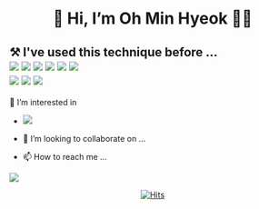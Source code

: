 <h1> <div align=center> 👋 Hi, I’m Oh Min Hyeok 🧑‍💻 </div>
<!--- <h2> 🌱 I’m currently learning ... <br/> --->
<h2> ⚒ I've used this technique before ... <br/>
	<img src="https://img.shields.io/badge/Python-3776AB?style=flat-square&logo=Python&logoColor=yellow"/>
	<img src="https://img.shields.io/badge/Django-092E20?style=flat-square&logo=Django&logoColor=critical"/>
	<img src="https://img.shields.io/badge/Java-007396?style=flat-square&logo=Java&logoColor=white"/>
	<img src="https://img.shields.io/badge/SpringBoot-6DB33F?style=flat-square&logo=SpringBoot&logoColor=white"/>
	<img src="https://img.shields.io/badge/C-A8B9CC?style=flat-square&logo=C&logoColor=white"/>
	<img src="https://img.shields.io/badge/Cpp-00599C?style=flat-square&logo=C++&logoColor=white"/>
	<br/>
	<img src="https://img.shields.io/badge/Aws-232F3E?style=flat-square&logo=Python&logoColor=white"/>
	<img src="https://img.shields.io/badge/Git-F05032?style=flat-square&logo=Git&logoColor=white"/>
	<img src="https://img.shields.io/badge/Notion-000000?style=flat-square&logo=Notion&logoColor=white"/>
</h2>
</h1> 	


👀 I’m interested in
- <img src="https://img.shields.io/badge/Android-3DDC84?style=flat-square&logo=Android&logoColor=white"/>

- 💞️ I’m looking to collaborate on ...
- 📫 How to reach me ...

<!---
nooblette/nooblette is a ✨ special ✨ repository because its `README.md` (this file) appears on your GitHub profile.
You can click the Preview link to take a look at your changes.
--->
<img src="https://img.shields.io/badge/Android-3DDC84?style=flat-square&logo=Android&logoColor=white"/>
  <div align=center>
	
  [![Hits](https://hits.seeyoufarm.com/api/count/incr/badge.svg?url=https%3A%2F%2Fgithub.com%2Fzzsza)](https://hits.seeyoufarm.com) 
	
  </div>
